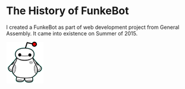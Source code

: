 # The History of FunkeBot

I created a FunkeBot as part of web development project from General Assembly. It came into existence on Summer of 2015.  
  
  

<img src="FunkeBot.png" width="100">